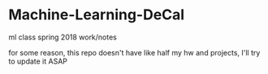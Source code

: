 # Machine-Learning-DeCal
ml class spring 2018 work/notes

for some reason, this repo doesn't have like half my hw and projects, I'll try to update it ASAP
